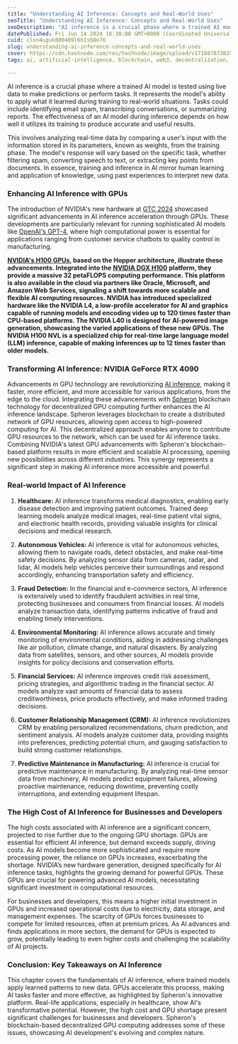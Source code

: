 ```yaml
---
title: "Understanding AI Inference: Concepts and Real-World Uses"
seoTitle: "Understanding AI Inference: Concepts and Real-World Uses"
seoDescription: "AI inference is a crucial phase where a trained AI model is tested using live data to make predictions or perform tasks. It represents the model's ability t"
datePublished: Fri Jun 14 2024 18:30:00 GMT+0000 (Coordinated Universal Time)
cuid: clxn4uguk000409l6h1sb8e76
slug: understanding-ai-inference-concepts-and-real-world-uses
cover: https://cdn.hashnode.com/res/hashnode/image/upload/v1718878738295/250fb47a-009d-4d34-bb39-98ee9f210c12.png
tags: ai, artificial-intelligence, blockchain, web3, decentralization, spheron, ai-inference

---
```


AI inference is a crucial phase where a trained AI model is tested using live data to make predictions or perform tasks. It represents the model's ability to apply what it learned during training to real-world situations. Tasks could include identifying email spam, transcribing conversations, or summarizing reports. The effectiveness of an AI model during inference depends on how well it utilizes its training to produce accurate and useful results.

This involves analyzing real-time data by comparing a user's input with the information stored in its parameters, known as weights, from the training phase. The model's response will vary based on the specific task, whether filtering spam, converting speech to text, or extracting key points from documents. In essence, training and inference in AI mirror human learning and application of knowledge, using past experiences to interpret new data.

### Enhancing AI Inference with GPUs

The introduction of NVIDIA's new hardware at [GTC 2024](https://www.nvidia.com/gtc/) showcased significant advancements in AI inference acceleration through GPUs. These developments are particularly relevant for running sophisticated AI models like [OpenAI's GPT-4](https://openai.com/index/gpt-4/), where high computational power is essential for applications ranging from customer service chatbots to quality control in manufacturing.

[**NVIDIA's H100 GPUs**](https://www.nvidia.com/en-in/data-center/h100/)**, based on the Hopper architecture, illustrate these advancements. Integrated into the** [**NVIDIA DGX H100**](https://www.nvidia.com/en-in/data-center/dgx-h100/) **platform, they provide a massive 32 petaFLOPS computing performance. This platform is also available in the cloud via partners like Oracle, Microsoft, and Amazon Web Services, signaling a shift towards more scalable and flexible AI computing resources. NVIDIA has introduced specialized hardware like the NVIDIA L4, a low-profile accelerator for AI and graphics capable of running models and encoding video up to 120 times faster than CPU-based platforms. The NVIDIA L40 is designed for AI-powered image generation, showcasing the varied applications of these new GPUs. The NVIDIA H100 NVL is a specialized chip for real-time large language model (LLM) inference, capable of making inferences up to 12 times faster than older models.**

### Transforming AI Inference: NVIDIA GeForce RTX 4090

Advancements in GPU technology are revolutionizing [AI inference](https://www.oracle.com/in/artificial-intelligence/ai-inference/), making it faster, more efficient, and more accessible for various applications, from the edge to the cloud. Integrating these advancements with [Spheron](https://www.spheron.network/) blockchain technology for decentralized GPU computing further enhances the AI inference landscape. Spheron leverages blockchain to create a distributed network of GPU resources, allowing open access to high-powered computing for AI. This decentralized approach enables anyone to contribute GPU resources to the network, which can be used for AI inference tasks. Combining NVIDIA's latest GPU advancements with Spheron's blockchain-based platform results in more efficient and scalable AI processing, opening new possibilities across different industries. This synergy represents a significant step in making AI inference more accessible and powerful.

### Real-world Impact of AI Inference

1. **Healthcare:** AI inference transforms medical diagnostics, enabling early disease detection and improving patient outcomes. Trained deep learning models analyze medical images, real-time patient vital signs, and electronic health records, providing valuable insights for clinical decisions and medical research.
    
2. **Autonomous Vehicles:** AI inference is vital for autonomous vehicles, allowing them to navigate roads, detect obstacles, and make real-time safety decisions. By analyzing sensor data from cameras, radar, and lidar, AI models help vehicles perceive their surroundings and respond accordingly, enhancing transportation safety and efficiency.
    
3. **Fraud Detection:** In the financial and e-commerce sectors, AI inference is extensively used to identify fraudulent activities in real time, protecting businesses and consumers from financial losses. AI models analyze transaction data, identifying patterns indicative of fraud and enabling timely interventions.
    
4. **Environmental Monitoring:** AI inference allows accurate and timely monitoring of environmental conditions, aiding in addressing challenges like air pollution, climate change, and natural disasters. By analyzing data from satellites, sensors, and other sources, AI models provide insights for policy decisions and conservation efforts.
    
5. **Financial Services:** AI inference improves credit risk assessment, pricing strategies, and algorithmic trading in the financial sector. AI models analyze vast amounts of financial data to assess creditworthiness, price products effectively, and make informed trading decisions.
    
6. **Customer Relationship Management (CRM):** AI inference revolutionizes CRM by enabling personalized recommendations, churn prediction, and sentiment analysis. AI models analyze customer data, providing insights into preferences, predicting potential churn, and gauging satisfaction to build strong customer relationships.
    
7. **Predictive Maintenance in Manufacturing:** AI inference is crucial for predictive maintenance in manufacturing. By analyzing real-time sensor data from machinery, AI models predict equipment failures, allowing proactive maintenance, reducing downtime, preventing costly interruptions, and extending equipment lifespan.
    

### The High Cost of AI Inference for Businesses and Developers

The high costs associated with AI inference are a significant concern, projected to rise further due to the ongoing GPU shortage. GPUs are essential for efficient AI inference, but demand exceeds supply, driving costs. As AI models become more sophisticated and require more processing power, the reliance on GPUs increases, exacerbating the shortage. NVIDIA’s new hardware generation, designed specifically for AI inference tasks, highlights the growing demand for powerful GPUs. These GPUs are crucial for powering advanced AI models, necessitating significant investment in computational resources.

For businesses and developers, this means a higher initial investment in GPUs and increased operational costs due to electricity, data storage, and management expenses. The scarcity of GPUs forces businesses to compete for limited resources, often at premium prices. As AI advances and finds applications in more sectors, the demand for GPUs is expected to grow, potentially leading to even higher costs and challenging the scalability of AI projects.

### Conclusion: Key Takeaways on AI Inference

This chapter covers the fundamentals of AI inference, where trained models apply learned patterns to new data. GPUs accelerate this process, making AI tasks faster and more effective, as highlighted by Spheron's innovative platform. Real-life applications, especially in healthcare, show AI's transformative potential. However, the high cost and GPU shortage present significant challenges for businesses and developers. Spheron's blockchain-based decentralized GPU computing addresses some of these issues, showcasing AI development's evolving and complex nature.